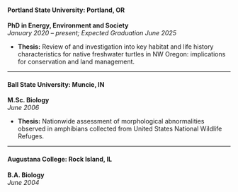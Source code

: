 #### Portland State University: Portland, OR
**PhD in Energy, Environment and Society**  
*January 2020 – present; Expected Graduation June 2025*  
- **Thesis:** Review of and investigation into key habitat and life history characteristics for native freshwater turtles in NW Oregon: implications for conservation and land management.
---
#### Ball State University: Muncie, IN
**M.Sc. Biology**  
*June 2006*  
- **Thesis:** Nationwide assessment of morphological abnormalities observed in amphibians collected from United States National Wildlife Refuges.
---
#### Augustana College: Rock Island, IL
**B.A. Biology**  
*June 2004*
